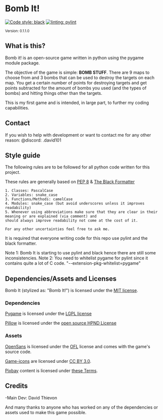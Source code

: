 # Bomb It!

[![Code style: black](https://img.shields.io/badge/code%20style-black-000000.svg)](https://github.com/psf/black)
[![linting: pylint](https://img.shields.io/badge/linting-pylint-yellowgreen)](https://github.com/pylint-dev/pylint)

<sub>Version: 0.1.1.0</sub>

## What is this?
Bomb it! is an open-source game written in python using the pygame module package.

The objective of the game is simple: **BOMB STUFF**.
There are 9 maps to choose from and 3 bombs that can be used to destroy the targets on each map. You get a certain number of points for destroying targets and get points subtracted for the amount of bombs you used (and the types of bombs) and hitting things other than the targets.

This is my first game and is intended, in large part, to further my coding capabilities.

## Contact

If you wish to help with development or want to contact me for any other reason:
@discord: .david101

## Style guide
The following rules are to be followed for all python code written for this project.

These rules are generally based on [PEP 8](https://peps.python.org/pep-0008) & [The Black Formatter](https://github.com/psf/black)

    1. Classes: PascalCase
    2. Variables: snake_case
    3. Functions/Methods: camelCase
    4. Modules: snake_case (but avoid underscores unless it improves readability)
    5. Whenever using abbreviations make sure that they are clear in their meaning or are explained (via comment) and
    should always improve readability not come at the cost of it.

    For any other uncertainties feel free to ask me.

It is required that everyone writing code for this repo use pylint and the black formatter.

Note 1: Bomb It is starting to use pylint and black hence there are still some inconsistencies.
Note 2: You need to whitelist pygame for pylint since it contains quite a lot of C code. "--extension-pkg-whitelist=pygame"

## Dependencies/Assets and Licenses

Bomb It (stylized as: "Bomb It!") is licensed under the [MIT license](LICENSES/LICENSE_BOMB_IT.txt).

### Dependencies

[Pygame](https://www.pygame.org/news) is licensed under the [LGPL license](LICENSES/LICENSE_PYGAME.txt)

[Pillow](https://pillow.readthedocs.io/en/stable/index.html) is licensed under the [open source HPND License](LICENSES/LICENSE_PILLOW.txt)

### Assets

[OpenSans](https://github.com/googlefonts/opensans) is licensed under the [OFL](LICENSES/LICENSE_OPENSANS.txt) license and comes with the game's source code.

[Game-icons](https://game-icons.net/) are licensed under [CC BY 3.0](https://creativecommons.org/licenses/by/3.0/).

[Pixbay](https://pixabay.com/) content is licensed under [these Terms](https://pixabay.com/service/license-summary/).

## Credits

-Main Dev: David Thievon

And many thanks to anyone who has worked on any of the dependencies or assets used to make this game possible.
